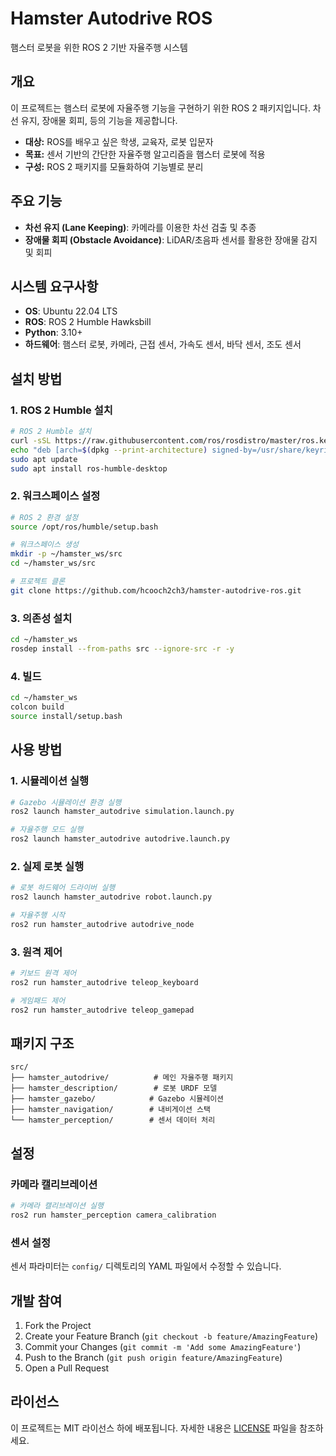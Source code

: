 # Hamster Autodrive ROS

햄스터 로봇을 위한 ROS 2 기반 자율주행 시스템

## 개요

이 프로젝트는 햄스터 로봇에 자율주행 기능을 구현하기 위한 ROS 2 패키지입니다. 차선 유지, 장애물 회피, 등의 기능을 제공합니다.

- **대상:** ROS를 배우고 싶은 학생, 교육자, 로봇 입문자
- **목표:** 센서 기반의 간단한 자율주행 알고리즘을 햄스터 로봇에 적용
- **구성:** ROS 2 패키지를 모듈화하여 기능별로 분리

## 주요 기능

- **차선 유지 (Lane Keeping)**: 카메라를 이용한 차선 검출 및 추종
- **장애물 회피 (Obstacle Avoidance)**: LiDAR/초음파 센서를 활용한 장애물 감지 및 회피

## 시스템 요구사항

- **OS**: Ubuntu 22.04 LTS
- **ROS**: ROS 2 Humble Hawksbill
- **Python**: 3.10+
- **하드웨어**: 햄스터 로봇, 카메라, 근접 센서, 가속도 센서, 바닥 센서, 조도 센서

## 설치 방법

### 1. ROS 2 Humble 설치

```bash
# ROS 2 Humble 설치
curl -sSL https://raw.githubusercontent.com/ros/rosdistro/master/ros.key -o /usr/share/keyrings/ros-archive-keyring.gpg
echo "deb [arch=$(dpkg --print-architecture) signed-by=/usr/share/keyrings/ros-archive-keyring.gpg] http://packages.ros.org/ros2/ubuntu $(. /etc/os-release && echo $UBUNTU_CODENAME) main" | sudo tee /etc/apt/sources.list.d/ros2.list > /dev/null
sudo apt update
sudo apt install ros-humble-desktop
```

### 2. 워크스페이스 설정

```bash
# ROS 2 환경 설정
source /opt/ros/humble/setup.bash

# 워크스페이스 생성
mkdir -p ~/hamster_ws/src
cd ~/hamster_ws/src

# 프로젝트 클론
git clone https://github.com/hcooch2ch3/hamster-autodrive-ros.git
```

### 3. 의존성 설치

```bash
cd ~/hamster_ws
rosdep install --from-paths src --ignore-src -r -y
```

### 4. 빌드

```bash
cd ~/hamster_ws
colcon build
source install/setup.bash
```

## 사용 방법

### 1. 시뮬레이션 실행

```bash
# Gazebo 시뮬레이션 환경 실행
ros2 launch hamster_autodrive simulation.launch.py

# 자율주행 모드 실행
ros2 launch hamster_autodrive autodrive.launch.py
```

### 2. 실제 로봇 실행

```bash
# 로봇 하드웨어 드라이버 실행
ros2 launch hamster_autodrive robot.launch.py

# 자율주행 시작
ros2 run hamster_autodrive autodrive_node
```

### 3. 원격 제어

```bash
# 키보드 원격 제어
ros2 run hamster_autodrive teleop_keyboard

# 게임패드 제어
ros2 run hamster_autodrive teleop_gamepad
```

## 패키지 구조

```
src/
├── hamster_autodrive/          # 메인 자율주행 패키지
├── hamster_description/        # 로봇 URDF 모델
├── hamster_gazebo/            # Gazebo 시뮬레이션
├── hamster_navigation/        # 내비게이션 스택
└── hamster_perception/        # 센서 데이터 처리
```

## 설정

### 카메라 캘리브레이션

```bash
# 카메라 캘리브레이션 실행
ros2 run hamster_perception camera_calibration
```

### 센서 설정

센서 파라미터는 `config/` 디렉토리의 YAML 파일에서 수정할 수 있습니다.

## 개발 참여

1. Fork the Project
2. Create your Feature Branch (`git checkout -b feature/AmazingFeature`)
3. Commit your Changes (`git commit -m 'Add some AmazingFeature'`)
4. Push to the Branch (`git push origin feature/AmazingFeature`)
5. Open a Pull Request

## 라이선스

이 프로젝트는 MIT 라이선스 하에 배포됩니다. 자세한 내용은 [LICENSE](LICENSE) 파일을 참조하세요.
